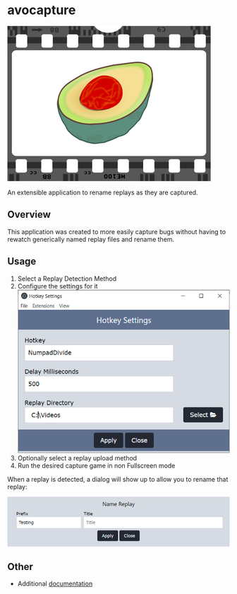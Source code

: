 # avocapture

![](./branding/logo_512.png)

An extensible application to rename replays as they are captured.

## Overview

This application was created to more easily capture bugs without having to rewatch generically named
replay files and rename them.

## Usage

1. Select a Replay Detection Method
  1. Configure the settings for it
![](./docs/usage/imgs/settings_example.PNG)
2. Optionally select a replay upload method
3. Run the desired capture game in non Fullscreen mode

When a replay is detected, a dialog will show up to allow you to rename that replay:

![](./docs/usage/imgs/dialog_example.PNG)

## Other

- Additional [documentation](./docs/README.md)
